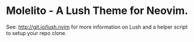 Molelito - A Lush Theme for Neovim.
===

See: http://git.io/lush.nvim for more information on Lush and a helper script
to setup your repo clone.
